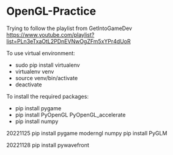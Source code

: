# OpenGL-Practice
Trying to follow the playlist from GetIntoGameDev https://www.youtube.com/playlist?list=PLn3eTxaOtL2PDnEVNwOgZFm5xYPr4dUoR

To use virtual environment:
- sudo pip install virtualenv
- virtualenv venv
- source venv/bin/activate
- deactivate

To install the required packages:
- pip install pygame
- pip install PyOpenGL PyOpenGL_accelerate
- pip install numpy

20221125
pip install pygame moderngl numpy
pip install PyGLM

20221128
pip install pywavefront